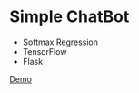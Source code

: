 # Simple ChatBot

* Softmax Regression
* TensorFlow
* Flask

[Demo](http://chatbot-659299.herokuapp.com/)
